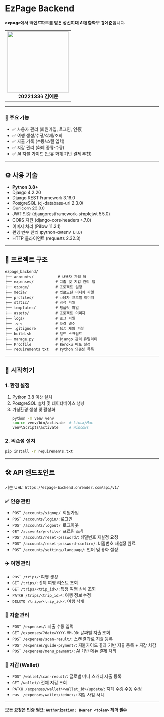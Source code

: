 # EzPage Backend

**ezpage에서 백엔드파트를 맡은 성신여대 AI융합학부 김예준**입니다.  

<table>
  <tr>
    <td align="center">
      <img src="https://github.com/user-attachments/assets/f86e3f79-861d-4a8e-9ef4-3206cb392edd" width="200"/><br/>
      <b> 20221336 김예준 </b>
    </td>
  </tr>
</table>  

---

### 🌟 주요 기능
- ✅ 사용자 관리 (회원가입, 로그인, 인증)
- ✅ 여행 생성/수정/삭제/조회
- ✅ 지출 기록 (수동/스캔 입력)
- ✅ 지갑 관리 (화폐 종류·수량)
- ✅ AI 지불 가이드 (보유 화폐 기반 결제 추천)

---

## ⚙️ 사용 기술
- **Python 3.8+**
- Django 4.2.20
- Django REST Framework 3.16.0
- PostgreSQL (dj-database-url 2.3.0)
- Gunicorn 23.0.0
- JWT 인증 (djangorestframework-simplejwt 5.5.0)
- CORS 지원 (django-cors-headers 4.7.0)
- 이미지 처리 (Pillow 11.2.1)
- 환경 변수 관리 (python-dotenv 1.1.0)
- HTTP 클라이언트 (requests 2.32.3)

---

## 📁 프로젝트 구조
```
ezpage_backend/
├── accounts/           # 사용자 관리 앱
├── expenses/          # 지출 및 지갑 관리 앱
├── ezpage/            # 프로젝트 설정
├── media/             # 업로드된 미디어 파일
├── profiles/          # 사용자 프로필 이미지
├── static/            # 정적 파일
├── templates/         # 템플릿 파일
├── assets/            # 프로젝트 이미지
├── logs/              # 로그 파일
├── .env               # 환경 변수
├── .gitignore         # Git 제외 파일
├── build.sh           # 빌드 스크립트
├── manage.py          # Django 관리 유틸리티
├── Procfile           # Heroku 배포 설정
└── requirements.txt   # Python 의존성 목록
```

---

## 🚀 시작하기

### 1. 환경 설정
1. Python 3.8 이상 설치
2. PostgreSQL 설치 및 데이터베이스 생성
3. 가상환경 생성 및 활성화
   ```bash
   python -m venv venv
   source venv/bin/activate  # Linux/Mac
   venv\Scripts\activate     # Windows
   ```

### 2. 의존성 설치
```bash
pip install -r requirements.txt
```
---
## 🛠️ API 엔드포인트

기본 URL: `https://ezpage-backend.onrender.com/api/v1/`

### ✅ 인증 관련

- `POST /accounts/signup/`: 회원가입  
- `POST /accounts/login/`: 로그인
- `POST /accounts/logout/`: 로그아웃  
- `GET /accounts/profile/`: 프로필 조회  
- `POST /accounts/reset-password/`: 비밀번호 재설정 요청 
- `POST /accounts/reset-password-confirm/`: 비밀번호 재설정 완료
- `POST /accounts/settings/language/`: 언어 및 통화 설정  

### ✈️ 여행 관리

- `POST /trips/`: 여행 생성  
- `GET /trips/`: 전체 여행 리스트 조회  
- `GET /trips/<trip_id>/`: 특정 여행 상세 조회  
- `PATCH /trips/<trip_id>/`: 여행 정보 수정  
- `DELETE /trips/<trip_id>/`: 여행 삭제  

### 💸 지출 관리

- `POST /expenses/`: 지출 수동 입력
- `GET /expenses/?date=YYYY-MM-DD`: 날짜별 지출 조회  
- `POST /expenses/scan-result/`: 스캔 결과로 지출 등록  
- `POST /expenses/guide-payment/`: 지불가이드 결과 기반 지출 등록 + 지갑 차감  
- `POST /expenses/menu_payment/`: AI 기반 메뉴 결제 처리  

### 👛 지갑 (Wallet)

- `POST /wallet/scan-result/`: 글로벌 머니 스캐너 지출 등록  
- `GET /wallet/`: 전체 지갑 조회  
- `PATCH /expenses/wallet/<wallet_id>/update/`: 지폐 수량 수동 수정  
- `POST /expenses/wallet/deduct/`: 지갑 차감 처리  

---

**모든 요청은 인증 필요: `Authorization: Bearer <token>` 헤더 필수**
